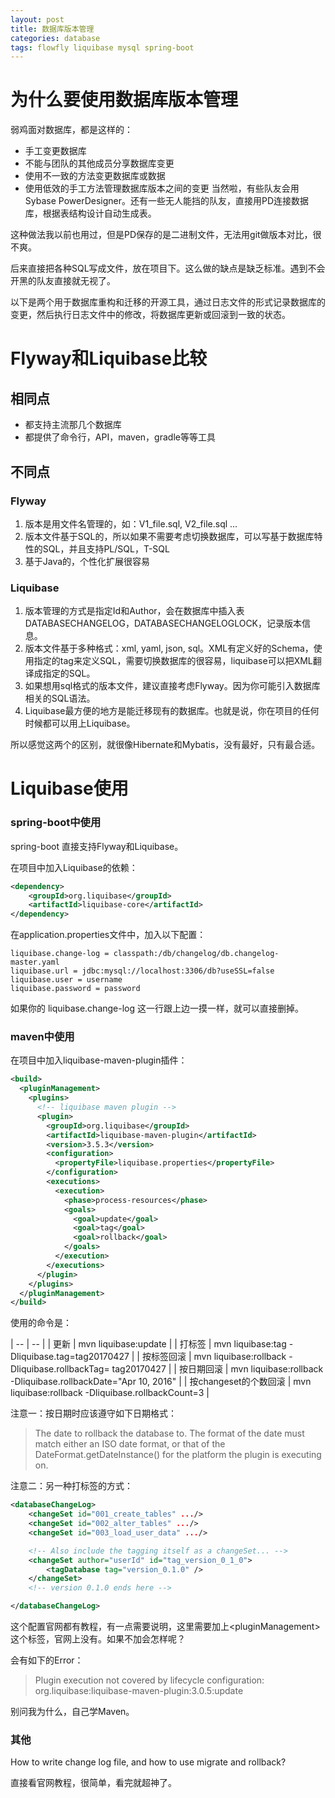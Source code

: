 ```yaml
---
layout: post
title: 数据库版本管理
categories: database 
tags: flowfly liquibase mysql spring-boot
---
```

# 为什么要使用数据库版本管理
弱鸡面对数据库，都是这样的：
* 手工变更数据库
* 不能与团队的其他成员分享数据库变更
* 使用不一致的方法变更数据库或数据
* 使用低效的手工方法管理数据库版本之间的变更
  当然啦，有些队友会用Sybase PowerDesigner。还有一些无人能挡的队友，直接用PD连接数据库，根据表结构设计自动生成表。

这种做法我以前也用过，但是PD保存的是二进制文件，无法用git做版本对比，很不爽。

后来直接把各种SQL写成文件，放在项目下。这么做的缺点是缺乏标准。遇到不会开黑的队友直接就无视了。

以下是两个用于数据库重构和迁移的开源工具，通过日志文件的形式记录数据库的变更，然后执行日志文件中的修改，将数据库更新或回滚到一致的状态。

# Flyway和Liquibase比较

## 相同点

* 都支持主流那几个数据库
* 都提供了命令行，API，maven，gradle等等工具

## 不同点

### Flyway

1. 版本是用文件名管理的，如：V1\_file.sql, V2\_file.sql …
2. 版本文件基于SQL的，所以如果不需要考虑切换数据库，可以写基于数据库特性的SQL，并且支持PL/SQL，T-SQL
3. 基于Java的，个性化扩展很容易

### Liquibase

1. 版本管理的方式是指定Id和Author，会在数据库中插入表DATABASECHANGELOG，DATABASECHANGELOGLOCK，记录版本信息。
2. 版本文件基于多种格式：xml, yaml, json, sql。XML有定义好的Schema，使用指定的tag来定义SQL，需要切换数据库的很容易，liquibase可以把XML翻译成指定的SQL。
3. 如果想用sql格式的版本文件，建议直接考虑Flyway。因为你可能引入数据库相关的SQL语法。
4. Liquibase最方便的地方是能迁移现有的数据库。也就是说，你在项目的任何时候都可以用上Liquibase。



所以感觉这两个的区别，就很像Hibernate和Mybatis，没有最好，只有最合适。

# Liquibase使用

### spring-boot中使用

spring-boot 直接支持Flyway和Liquibase。

在项目中加入Liquibase的依赖：

```xml
<dependency>
    <groupId>org.liquibase</groupId>
    <artifactId>liquibase-core</artifactId>
</dependency>
```

在application.properties文件中，加入以下配置：

```properties
liquibase.change-log = classpath:/db/changelog/db.changelog-master.yaml
liquibase.url = jdbc:mysql://localhost:3306/db?useSSL=false
liquibase.user = username
liquibase.password = password
```

如果你的 liquibase.change-log 这一行跟上边一摸一样，就可以直接删掉。

### maven中使用

在项目中加入liquibase-maven-plugin插件：

```xml
<build>
  <pluginManagement>
    <plugins>
      <!-- liquibase maven plugin -->
      <plugin>
        <groupId>org.liquibase</groupId>
        <artifactId>liquibase-maven-plugin</artifactId>
        <version>3.5.3</version>
        <configuration>
          <propertyFile>liquibase.properties</propertyFile>
        </configuration>
        <executions>
          <execution>
            <phase>process-resources</phase>
            <goals>
              <goal>update</goal>
              <goal>tag</goal>
              <goal>rollback</goal>
            </goals>
          </execution>
        </executions>
      </plugin>
    </plugins>
  </pluginManagement>
</build>
```

使用的命令是：

| -- | -- |
| 更新   | mvn liquibase:update     |
| 打标签  | mvn liquibase:tag -Dliquibase.tag=tag20170427     |
| 按标签回滚 | mvn liquibase:rollback -Dliquibase.rollbackTag= tag20170427  |
| 按日期回滚 | mvn liquibase:rollback -Dliquibase.rollbackDate="Apr 10, 2016"  |
| 按changeset的个数回滚 | mvn liquibase:rollback -Dliquibase.rollbackCount=3  |

注意一：按日期时应该遵守如下日期格式：

>The date to rollback the database to. The format of the date must match either an ISO date format, or that of the DateFormat.getDateInstance() for the platform the plugin is executing on.

注意二：另一种打标签的方式：

```xml
<databaseChangeLog>
    <changeSet id="001_create_tables" .../>
    <changeSet id="002_alter_tables" .../>
    <changeSet id="003_load_user_data" .../>

    <!-- Also include the tagging itself as a changeSet... -->
    <changeSet author="userId" id="tag_version_0_1_0">
        <tagDatabase tag="version_0.1.0" />
    </changeSet>
    <!-- version 0.1.0 ends here -->

</databaseChangeLog>
```

这个配置官网都有教程，有一点需要说明，这里需要加上\<pluginManagement>这个标签，官网上没有。如果不加会怎样呢？

会有如下的Error：

> Plugin execution not covered by lifecycle configuration: org.liquibase:liquibase-maven-plugin:3.0.5:update

别问我为什么，自己学Maven。

### 其他

How to write change log file, and how to use migrate and rollback?

直接看官网教程，很简单，看完就超神了。

